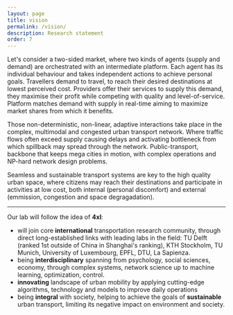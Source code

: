 ```yaml
---
layout: page
title: vision
permalink: /vision/
description: Research statement
order: 7
---
```


Let's consider a two-sided market, where two kinds of agents (supply and demand) are orchestrated with an intermediate platform. Each agent has its individual behaviour and takes independent actions to achieve personal goals. 
Travellers demand to travel, to reach their desired destinations at lowest perceived cost. 
Providers offer their services to supply this demand, they maximise their profit while competing with quality and level-of-service.
Platform matches demand with supply in real-time aiming to maximize market shares from which it benefits.

Those non-deterministic, non-linear, adaptive interactions take place in the complex, multimodal and congested urban transport network. Where traffic flows often exceed supply causing delays and activating bottleneck from which spillback may spread through the network. Public-transport, backbone that keeps mega cities in motion, with complex operations and NP-hard network design problems. 

Seamless and sustainable transport systems are key to the high quality urban space, where citizens may reach their destinations and participate in activities at low cost, both internal (personal discomfort) and external (emmission, congestion and space degragadation).

---
Our lab will follow the idea of **4xI**:
* will join core **international** transportation research community, through direct long-established links with leading labs in the field: TU Delft (ranked 1st outside of China in Shanghai's ranking), KTH Stockholm, TU Munich, University of Luxembourg, EPFL, DTU, La Sapienza.
* being **interdisciplinary** spanning from psychology, social sciences, economy, through complex systems, network science up to machine learning, optimization, control.
* **innovating** landscape of urban mobility by applying cutting-edge algorithms, technology and models to improve daily operations
* being **integral** with society, helping to achieve the goals of **sustainable** urban transport, limiting its negative impact on environment and society.








